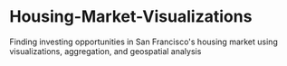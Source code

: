 # Housing-Market-Visualizations
Finding investing opportunities in San Francisco's housing market using visualizations, aggregation, and geospatial analysis 
